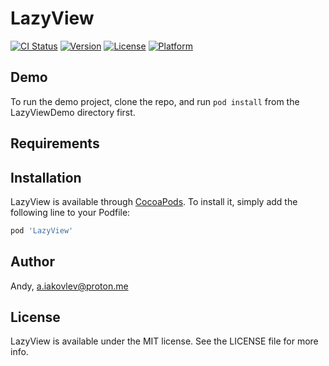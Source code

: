# LazyView

[![CI Status](https://img.shields.io/travis/Andy/LazyView.svg?style=flat)](https://travis-ci.org/Andy/LazyView)
[![Version](https://img.shields.io/cocoapods/v/LazyView.svg?style=flat)](https://cocoapods.org/pods/LazyView)
[![License](https://img.shields.io/cocoapods/l/LazyView.svg?style=flat)](https://cocoapods.org/pods/LazyView)
[![Platform](https://img.shields.io/cocoapods/p/LazyView.svg?style=flat)](https://cocoapods.org/pods/LazyView)

## Demo

To run the demo project, clone the repo, and run `pod install` from the LazyViewDemo directory first.

## Requirements

## Installation

LazyView is available through [CocoaPods](https://cocoapods.org). To install
it, simply add the following line to your Podfile:

```ruby
pod 'LazyView'
```

## Author

Andy, a.iakovlev@proton.me

## License

LazyView is available under the MIT license. See the LICENSE file for more info.
